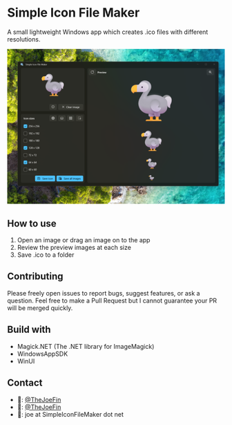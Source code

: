 # Simple Icon File Maker

A small lightweight Windows app which creates .ico files with different resolutions.

![Simple Icon File Maker Screenshot](<Readme-Images/Desktop-2.png>)

## How to use

1. Open an image or drag an image on to the app
2. Review the preview images at each size
3. Save .ico to a folder

## Contributing

Please freely open issues to report bugs, suggest features, or ask a question. Feel free to make a Pull Request but I cannot guarantee your PR will be merged quickly.

## Build with

- Magick.NET (The .NET library for ImageMagick)
- WindowsAppSDK
- WinUI

## Contact

- 🐘: [@TheJoeFin](https://mastodon.social/@TheJoeFin)
- 🐤: [@TheJoeFin](https://twitter.com/TheJoeFin)
- 📧: joe at SimpleIconFileMaker dot net
